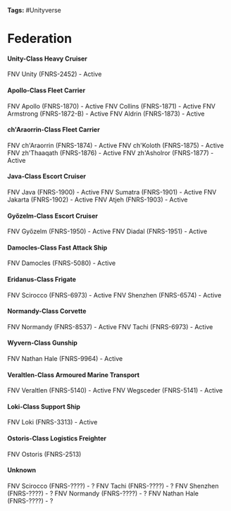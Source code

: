 **Tags:** #Unityverse
# Federation
#### Unity-Class Heavy Cruiser
FNV Unity (FNRS-2452) - Active

#### Apollo-Class Fleet Carrier
FNV Apollo (FNRS-1870) - Active
FNV Collins (FNRS-1871) - Active
FNV Armstrong (FNRS-1872-B) - Active
FNV Aldrin (FNRS-1873) - Active

#### ch'Araorrin-Class Fleet Carrier
FNV ch'Araorrin (FNRS-1874) - Active
FNV ch'Koloth (FNRS-1875) - Active
FNV zh'Thaaqath (FNRS-1876) - Active
FNV zh'Asholror (FNRS-1877) - Active

#### Java-Class Escort Cruiser
FNV Java (FNRS-1900) - Active
FNV Sumatra (FNRS-1901) - Active
FNV Jakarta (FNRS-1902) - Active
FNV Atjeh (FNRS-1903) - Active

#### Győzelm-Class Escort Cruiser
FNV Győzelm (FNRS-1950) - Active
FNV Diadal (FNRS-1951) - Active

#### Damocles-Class Fast Attack Ship
FNV Damocles (FNRS-5080) - Active

#### Eridanus-Class Frigate
FNV Scirocco (FNRS-6973) - Active
FNV Shenzhen (FNRS-6574) - Active

#### Normandy-Class Corvette
FNV Normandy (FNRS-8537) - Active
FNV Tachi (FNRS-6973) - Active

#### Wyvern-Class Gunship
FNV Nathan Hale (FNRS-9964) - Active

#### Veraltlen-Class Armoured Marine Transport
FNV Veraltlen (FNRS-5140) - Active
FNV Wegsceder (FNRS-5141) - Active

#### Loki-Class Support Ship
FNV Loki (FNRS-3313) - Active

#### Ostoris-Class Logistics Freighter
FNV Ostoris (FNRS-2513)

#### Unknown
FNV Scirocco (FNRS-????) - ?
FNV Tachi (FNRS-????) - ?
FNV Shenzhen (FNRS-????) - ?
FNV Normandy (FNRS-????) - ?
FNV Nathan Hale (FNRS-????) - ?

